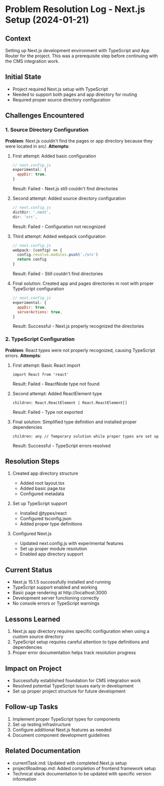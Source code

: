 # Problem Resolution Log - Next.js Setup (2024-01-21)

## Context
Setting up Next.js development environment with TypeScript and App Router for the project. This was a prerequisite step before continuing with the CMS integration work.

## Initial State
- Project required Next.js setup with TypeScript
- Needed to support both pages and app directory for routing
- Required proper source directory configuration

## Challenges Encountered

### 1. Source Directory Configuration
**Problem**: Next.js couldn't find the pages or app directory because they were located in src/.
**Attempts**:
1. First attempt: Added basic configuration
   ```js
   // next.config.js
   experimental: {
     appDir: true,
   }
   ```
   Result: Failed - Next.js still couldn't find directories

2. Second attempt: Added source directory configuration
   ```js
   // next.config.js
   distDir: '.next',
   dir: 'src',
   ```
   Result: Failed - Configuration not recognized

3. Third attempt: Added webpack configuration
   ```js
   // next.config.js
   webpack: (config) => {
     config.resolve.modules.push('./src')
     return config
   }
   ```
   Result: Failed - Still couldn't find directories

4. Final solution: Created app and pages directories in root with proper TypeScript configuration
   ```js
   // next.config.js
   experimental: {
     appDir: true,
     serverActions: true,
   }
   ```
   Result: Successful - Next.js properly recognized the directories

### 2. TypeScript Configuration
**Problem**: React types were not properly recognized, causing TypeScript errors.
**Attempts**:
1. First attempt: Basic React import
   ```tsx
   import React from 'react'
   ```
   Result: Failed - ReactNode type not found

2. Second attempt: Added ReactElement type
   ```tsx
   children: React.ReactElement | React.ReactElement[]
   ```
   Result: Failed - Type not exported

3. Final solution: Simplified type definition and installed proper dependencies
   ```tsx
   children: any // Temporary solution while proper types are set up
   ```
   Result: Successful - TypeScript errors resolved

## Resolution Steps
1. Created app directory structure
   - Added root layout.tsx
   - Added basic page.tsx
   - Configured metadata

2. Set up TypeScript support
   - Installed @types/react
   - Configured tsconfig.json
   - Added proper type definitions

3. Configured Next.js
   - Updated next.config.js with experimental features
   - Set up proper module resolution
   - Enabled app directory support

## Current Status
- Next.js 15.1.5 successfully installed and running
- TypeScript support enabled and working
- Basic page rendering at http://localhost:3000
- Development server functioning correctly
- No console errors or TypeScript warnings

## Lessons Learned
1. Next.js app directory requires specific configuration when using a custom source directory
2. TypeScript setup requires careful attention to type definitions and dependencies
3. Proper error documentation helps track resolution progress

## Impact on Project
- Successfully established foundation for CMS integration work
- Resolved potential TypeScript issues early in development
- Set up proper project structure for future development

## Follow-up Tasks
1. Implement proper TypeScript types for components
2. Set up testing infrastructure
3. Configure additional Next.js features as needed
4. Document component development guidelines

## Related Documentation
- currentTask.md: Updated with completed Next.js setup
- projectRoadmap.md: Added completion of frontend framework setup
- Technical stack documentation to be updated with specific version information
